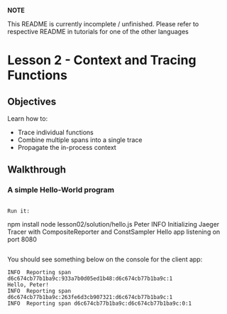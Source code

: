 **NOTE**

This README is currently incomplete / unfinished. Please refer to respective README in tutorials for one of the other languages


# Lesson 2 - Context and Tracing Functions

## Objectives

Learn how to:

* Trace individual functions
* Combine multiple spans into a single trace
* Propagate the in-process context

## Walkthrough

### A simple Hello-World program

```

Run it:
```
npm install
node lesson02/solution/hello.js Peter
INFO  Initializing Jaeger Tracer with CompositeReporter and ConstSampler
Hello app listening on port 8080

```

```

You should see something below on the console for the client app:

```
INFO  Reporting span d6c674cb77b1ba9c:933a7b0d05ed1b48:d6c674cb77b1ba9c:1
Hello, Peter!
INFO  Reporting span d6c674cb77b1ba9c:263fe6d3cb907321:d6c674cb77b1ba9c:1
INFO  Reporting span d6c674cb77b1ba9c:d6c674cb77b1ba9c:0:1
```